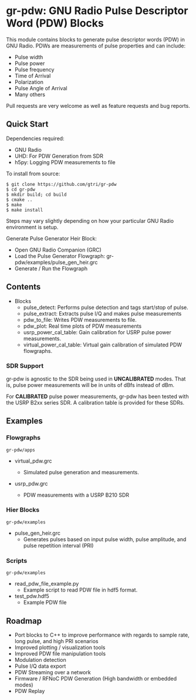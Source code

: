 # gr-pdw: GNU Radio Pulse Descriptor Word (PDW) Blocks

This module contains blocks to generate pulse descriptor words (PDW) in GNU Radio. PDWs are measurements of pulse properties and can include:
* Pulse width
* Pulse power
* Pulse frequency
* Time of Arrival
* Polarization
* Pulse Angle of Arrival
* Many others

Pull requests are very welcome as well as feature requests and bug reports.

## Quick Start

Dependencies required:

* GNU Radio
* UHD: For PDW Generation from SDR
* h5py: Logging PDW measurements to file

To install from source:

    $ git clone https://github.com/gtri/gr-pdw
    $ cd gr-pdw
    $ mkdir build; cd build
    $ cmake ..
    $ make
    $ make install

Steps may vary slightly depending on how your particular GNU Radio environment is setup.

Generate Pulse Generator Heir Block:

* Open GNU Radio Companion (GRC)
* Load the Pulse Generator Flowgraph: gr-pdw/examples/pulse_gen_heir.grc
* Generate / Run the Flowgraph

## Contents

* Blocks
  * pulse_detect: Performs pulse detection and tags start/stop of pulse.
  * pulse_extract: Extracts pulse I/Q and makes pulse measurements
  * pdw_to_file: Writes PDW measurements to file.
  * pdw_plot: Real time plots of PDW measurements
  * usrp_power_cal_table: Gain calibration for USRP pulse power measurements.
  * virtual_power_cal_table: Virtual gain calibration of simulated PDW flowgraphs.

### SDR Support
gr-pdw is agnostic to the SDR being used in **UNCALIBRATED** modes. That is, pulse power measurements will be in units of dBfs instead of dBm.

For **CALIBRATED** pulse power measurements, gr-pdw has been tested with the USRP B2xx series SDR. A calibration table is provided for these SDRs.

## Examples

### Flowgraphs
    gr-pdw/apps

* virtual_pdw.grc 
  * Simulated pulse generation and measurements.

* usrp_pdw.grc
  * PDW measurements with a USRP B210 SDR

### Hier Blocks
    gr-pdw/examples
* pulse_gen_heir.grc
  * Generates pulses based on input pulse width, pulse amplitude, and pulse repetition interval (PRI)

### Scripts
    gr-pdw/examples
* read_pdw_file_example.py
  * Example script to read PDW file in hdf5 format.
* test_pdw.hdf5
  * Example PDW file

## Roadmap

* Port blocks to C++ to improve performance with regards to sample rate, long pulse, and high PRI scenarios
* Improved plotting / visualization tools
* Improved PDW file manipulation tools
* Modulation detection
* Pulse I/Q data export
* PDW Streaming over a network
* Firmware / RFNoC PDW Generation (High bandwidth or embedded modes)
* PDW Replay
